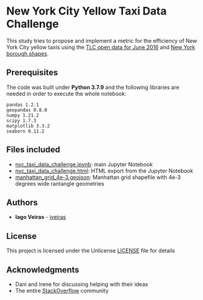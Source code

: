 # New York City Yellow Taxi Data Challenge

This study tries to propose and implement a metric for the efficiency of New York City yellow taxis using the [TLC open data for June 2016](https://www1.nyc.gov/site/tlc/about/tlc-trip-record-data.page) and [New York borough shapes](https://data.cityofnewyork.us/City-Government/Borough-Boundaries/tqmj-j8zm).

## Prerequisites

The code was built under **Python 3.7.9** and the following libraries are needed in order to execute the whole notebook:

```
pandas 1.2.1
geopandas 0.8.0
numpy 1.21.2
scipy 1.7.3
matplotlib 3.3.2
seaborn 0.11.2
```

## Files included

* [nyc_taxi_data_challenge.ipynb](nyc_taxi_data_challenge.ipynb): main Jupyter Notebook
* [nyc_taxi_data_challenge.html](nyc_taxi_data_challenge.html): HTML export from the Jupyter Notebook
* [manhattan_grid_4e-3.geojson](manhattan_grid_4e-3.geojson): Manhattan grid shapefile with 4e-3 degrees wide rantangle geometries


## Authors

* **Iago Veiras** - [iveiras](https://github.com/iveiras)

## License

This project is licensed under the Unlicense [LICENSE](LICENSE) file for details

## Acknowledgments

* Dani and Irene for discussing helping with their ideas
* The entire [StackOverflow](https://stackoverflow.com/) community
